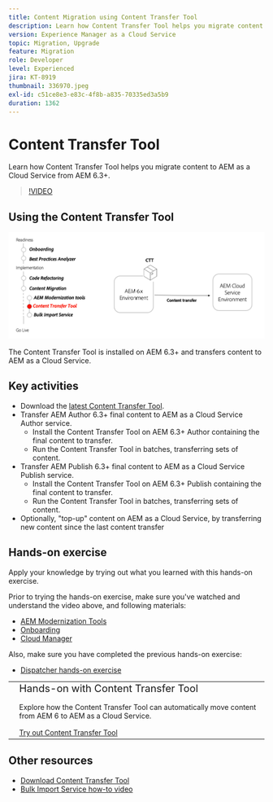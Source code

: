 ```yaml
---
title: Content Migration using Content Transfer Tool
description: Learn how Content Transfer Tool helps you migrate content to AEM as a Cloud Service from AEM 6.
version: Experience Manager as a Cloud Service
topic: Migration, Upgrade
feature: Migration
role: Developer
level: Experienced
jira: KT-8919
thumbnail: 336970.jpeg
exl-id: c51ce8e3-e83c-4f8b-a835-70335ed3a5b9
duration: 1362
---
```


# Content Transfer Tool

Learn how Content Transfer Tool helps you migrate content to AEM as a Cloud Service from AEM 6.3+.

>[!VIDEO](https://video.tv.adobe.com/v/336970?quality=12&learn=on)

## Using the Content Transfer Tool

![Content Transfer Tool lifecycle](../assets/content-transfer-tool.png)

The Content Transfer Tool is installed on AEM 6.3+ and transfers content to AEM as a Cloud Service.

## Key activities

+ Download the [latest Content Transfer Tool](https://experience.adobe.com/#/downloads/content/software-distribution/en/aemcloud.html?fulltext=Content*+Transfer*+Tool*&1_group.propertyvalues.property=.%2Fjcr%3Acontent%2Fmetadata%2Fdc%3AsoftwareType&1_group.propertyvalues.operation=equals&1_group.propertyvalues.0_values=software-type%3Atooling&orderby=%40jcr%3Acontent%2Fjcr%3AlastModified&orderby.sort=desc&layout=list&p.offset=0&p.limit=2).
+ Transfer AEM Author 6.3+ final content to AEM as a Cloud Service Author service.
  + Install the Content Transfer Tool on AEM 6.3+ Author containing the final content to transfer.
  + Run the Content Transfer Tool in batches, transferring sets of content.
+ Transfer AEM Publish 6.3+ final content to AEM as a Cloud Service Publish service.
  + Install the Content Transfer Tool on AEM 6.3+ Publish containing the final content to transfer.
  + Run the Content Transfer Tool in batches, transferring sets of content.
+ Optionally, "top-up" content on AEM as a Cloud Service, by transferring new content since the last content transfer

## Hands-on exercise

Apply your knowledge by trying out what you learned with this hands-on exercise.

Prior to trying the hands-on exercise, make sure you've watched and understand the video above, and following materials:

+ [AEM Modernization Tools](../aem-modernization-tools.md)
+ [Onboarding](../onboarding.md)
+ [Cloud Manager](../cloud-manager.md)

Also, make sure you have completed the previous hands-on exercise:

+ [Dispatcher hands-on exercise](../dispatcher.md#hands-on-exercise)

<table style="border-width:0">
    <tr>
        <td style="width:150px">
            <a  rel="noreferrer"
                target="_blank"
                href="https://github.com/adobe/aem-cloud-engineering-video-series-exercises/tree/session6-transfercontent#cloud-acceleration-bootcamp---session-6-content"><img alt="Hands-on exercise GitHub repository" src="../assets/github.png"/>
            </a>        
        </td>
        <td style="width:100%;margin-bottom:1rem;">
            <div style="font-size:1.25rem;font-weight:400;">Hands-on with Content Transfer Tool</div>
            <p style="margin:1rem 0">
                Explore how the Content Transfer Tool can automatically move content from AEM 6 to AEM as a Cloud Service.
            </p>
            <a  rel="noreferrer"
                target="_blank"
                href="https://github.com/adobe/aem-cloud-engineering-video-series-exercises/tree/session6-transfercontent#cloud-acceleration-bootcamp---session-6-content" class="spectrum-Button spectrum-Button--primary spectrum-Button--sizeM">
                <span class="spectrum-Button-label has-no-wrap has-text-weight-bold">Try out Content Transfer Tool</span>
            </a>
        </td>
    </tr>
</table>

## Other resources

+ [Download Content Transfer Tool](https://experience.adobe.com/#/downloads/content/software-distribution/en/aemcloud.html?fulltext=Content*+Transfer*+Tool*&1_group.propertyvalues.property=.%2Fjcr%3Acontent%2Fmetadata%2Fdc%3AsoftwareType&1_group.propertyvalues.operation=equals&1_group.propertyvalues.0_values=software-type%3Atooling&orderby=%40jcr%3Acontent%2Fjcr%3AlastModified&orderby.sort=desc&layout=list&p.offset=0&p.limit=2)
+ [Bulk Import Service how-to video](https://experienceleague.adobe.com/docs/experience-manager-learn/cloud-service/migration/bulk-import.html)


